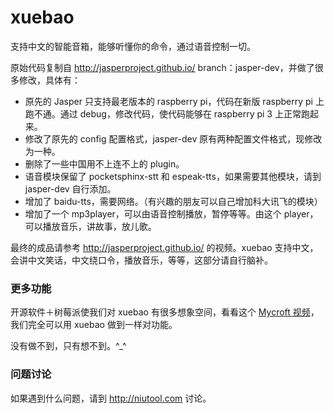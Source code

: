 # xuebao
支持中文的智能音箱，能够听懂你的命令，通过语音控制一切。

原始代码复制自 http://jasperproject.github.io/ branch：jasper-dev，并做了很多修改，具体有：

* 原先的 Jasper 只支持最老版本的 raspberry pi，代码在新版 raspberry pi 上跑不通。通过 debug，修改代码，使代码能够在 raspberry pi 3 上正常跑起来。
* 修改了原先的 config 配置格式，jasper-dev 原有两种配置文件格式，现修改为一种。
* 删除了一些中国用不上连不上的 plugin。
* 语音模块保留了 pocketsphinx-stt 和 espeak-tts，如果需要其他模块，请到 jasper-dev 自行添加。
* 增加了 baidu-tts，需要网络。（有兴趣的朋友可以自己增加科大讯飞的模块）
* 增加了一个 mp3player，可以由语音控制播放，暂停等等。由这个 player，可以播放音乐，讲故事，放儿歌。

最终的成品请参考 http://jasperproject.github.io/ 的视频。xuebao 支持中文，会讲中文笑话，中文绕口令，播放音乐，等等，这部分请自行脑补。

### 更多功能
开源软件＋树莓派使我们对 xuebao 有很多想象空间，看看这个 [Mycroft 视频](https://www.indiegogo.com/projects/mycroft-open-source-artificial-intelligence)，我们完全可以用 xuebao 做到一样对功能。

没有做不到，只有想不到。^_^

### 问题讨论
如果遇到什么问题，请到 http://niutool.com 讨论。
